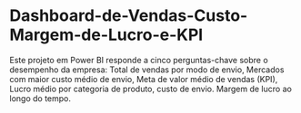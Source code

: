 # Dashboard-de-Vendas-Custo-Margem-de-Lucro-e-KPI
Este projeto em Power BI responde a cinco perguntas-chave sobre o desempenho da empresa: Total de vendas por modo de envio, Mercados com maior custo médio de envio, Meta de valor médio de vendas (KPI), Lucro médio por categoria de produto, custo de envio.  Margem de lucro ao longo do tempo.
